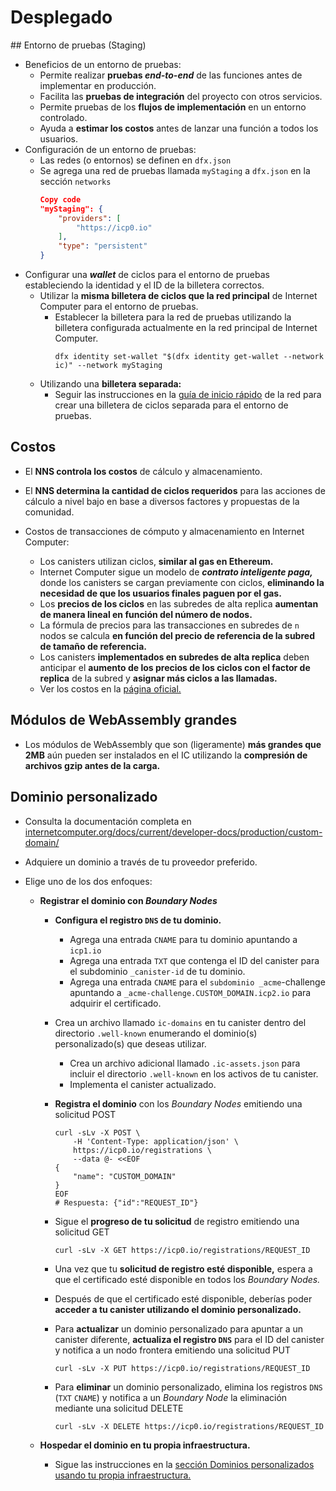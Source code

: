 # Desplegado

## Entorno de pruebas (Staging)

-   Beneficios de un entorno de pruebas:
    -   Permite realizar **pruebas _end-to-end_** de las funciones antes de implementar en producción.
    -   Facilita las **pruebas de integración** del proyecto con otros servicios.
    -   Permite pruebas de los **flujos de implementación** en un entorno controlado.
    -   Ayuda a **estimar los costos** antes de lanzar una función a todos los usuarios.
-   Configuración de un entorno de pruebas:
    -   Las redes (o entornos) se definen en `dfx.json`
    -   Se agrega una red de pruebas llamada `myStaging` a `dfx.json` en la sección `networks`
        ```JSON
        Copy code
        "myStaging": {
            "providers": [
                "https://icp0.io"
            ],
            "type": "persistent"
        }
        ```
-   Configurar una **_wallet_** de ciclos para el entorno de pruebas estableciendo la identidad y el ID de la billetera correctos.
    -   Utilizar la **misma billetera de ciclos que la red principal** de Internet Computer para el entorno de pruebas.
        -   Establecer la billetera para la red de pruebas utilizando la billetera configurada actualmente en la red principal de Internet Computer.
            ```Shell
            dfx identity set-wallet "$(dfx identity get-wallet --network ic)" --network myStaging
            ```
    -   Utilizando una **billetera separada:**
        -   Seguir las instrucciones en la [guía de inicio rápido](https://internetcomputer.org/docs/current/developer-docs/setup/deploy-mainnet) de la red para crear una billetera de ciclos separada para el entorno de pruebas.

## Costos

-   El **NNS controla los costos** de cálculo y almacenamiento.
-   El **NNS determina la cantidad de ciclos requeridos** para las acciones de cálculo a nivel bajo en base a diversos factores y propuestas de la comunidad.
-   Costos de transacciones de cómputo y almacenamiento en Internet Computer:

    -   Los canisters utilizan ciclos, **similar al gas en Ethereum.**
    -   Internet Computer sigue un modelo de **_contrato inteligente paga,_** donde los canisters se cargan previamente con ciclos, **eliminando la necesidad de que los usuarios finales paguen por el gas.**
    -   Los **precios de los ciclos** en las subredes de alta replica **aumentan de manera lineal en función del número de nodos.**
    -   La fórmula de precios para las transacciones en subredes de `n` nodos se calcula **en función del precio de referencia de la subred de tamaño de referencia.**
    -   Los canisters **implementados en subredes de alta replica** deben anticipar el **aumento de los precios de los ciclos con el factor de replica** de la subred y **asignar más ciclos a las llamadas.**
    -   Ver los costos en la [página oficial.](https://internetcomputer.org/docs/current/developer-docs/gas-cost)

## Módulos de WebAssembly grandes

-   Los módulos de WebAssembly que son (ligeramente) **más grandes que 2MB** aún pueden ser instalados en el IC utilizando la **compresión de archivos gzip antes de la carga.**

## Dominio personalizado

-   Consulta la documentación completa en [internetcomputer.org/docs/current/developer-docs/production/custom-domain/](https://internetcomputer.org/docs/current/developer-docs/production/custom-domain/)
-   Adquiere un dominio a través de tu proveedor preferido.
-   Elige uno de los dos enfoques:

    -   **Registrar el dominio con _Boundary Nodes_**

        -   **Configura el registro `DNS` de tu dominio.**
            -   Agrega una entrada `CNAME` para tu dominio apuntando a `icp1.io`
            -   Agrega una entrada `TXT` que contenga el ID del canister para el subdominio `_canister-id` de tu dominio.
            -   Agrega una entrada `CNAME` para el `subdominio _acme`-challenge apuntando a `_acme-challenge.CUSTOM_DOMAIN.icp2.io` para adquirir el certificado.
        -   Crea un archivo llamado `ic-domains` en tu canister dentro del directorio `.well-known` enumerando el dominio(s) personalizado(s) que deseas utilizar.
            -   Crea un archivo adicional llamado `.ic-assets.json` para incluir el directorio `.well-known` en los activos de tu canister.
            -   Implementa el canister actualizado.
        -   **Registra el dominio** con los _Boundary Nodes_ emitiendo una solicitud POST
            ```Shell
            curl -sLv -X POST \
                -H 'Content-Type: application/json' \
                https://icp0.io/registrations \
                --data @- <<EOF
            {
                "name": "CUSTOM_DOMAIN"
            }
            EOF
            # Respuesta: {"id":"REQUEST_ID"}
            ```
        -   Sigue el **progreso de tu solicitud** de registro emitiendo una solicitud GET
            ```Shell
            curl -sLv -X GET https://icp0.io/registrations/REQUEST_ID
            ```
        -   Una vez que tu **solicitud de registro esté disponible,** espera a que el certificado esté disponible en todos los _Boundary Nodes._
        -   Después de que el certificado esté disponible, deberías poder **acceder a tu canister utilizando el dominio personalizado.**
        -   Para **actualizar** un dominio personalizado para apuntar a un canister diferente, **actualiza el registro `DNS`** para el ID del canister y notifica a un nodo frontera emitiendo una solicitud PUT

            ```Shell
            curl -sLv -X PUT https://icp0.io/registrations/REQUEST_ID
            ```

        -   Para **eliminar** un dominio personalizado, elimina los registros `DNS` (`TXT` `CNAME`) y notifica a un _Boundary Node_ la eliminación mediante una solicitud DELETE
            ```Shell
            curl -sLv -X DELETE https://icp0.io/registrations/REQUEST_ID
            ```

    -   **Hospedar el dominio en tu propia infraestructura.**
        -   Sigue las instrucciones en la [sección Dominios personalizados usando tu propia infraestructura.](https://internetcomputer.org/docs/current/developer-docs/production/custom-domain/#custom-domains-using-your-own-infrastructure)
